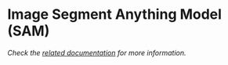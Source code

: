 # Image Segment Anything Model (SAM)

_Check the [related documentation](https://csia-pme.github.io/csia-pme/reference/image-sam) for more information._
